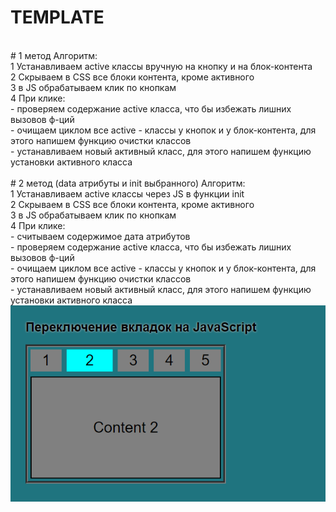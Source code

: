 # TEMPLATE
<br>
# 1 метод 
Алгоритм:<br>
    1 Устанавливаем active классы вручную на кнопку и на блок-контента<br>
    2 Скрываем в CSS все блоки контента, кроме активного<br>
    3 в JS обрабатываем клик по кнопкам<br>
    4 При клике:<br>
        - проверяем содержание active класса, что бы избежать лишних вызовов ф-ций<br>
        - очищаем циклом все active - классы у кнопок и у блок-контента, для этого напишем функцию очистки классов<br>
        - устанавливаем новый активный класс, для этого напишем функцию установки активного класса<br>
<br>
# 2 метод (data атрибуты и init выбранного)
Алгоритм:<br>
    1 Устанавливаем active классы через JS в функции init<br>
    2 Скрываем в CSS все блоки контента, кроме активного<br>
    3 в JS обрабатываем клик по кнопкам<br>
    4 При клике:<br>
        - считываем содержимое дата атрибутов<br>
        - проверяем содержание active класса, что бы избежать лишних вызовов ф-ций<br>
        - очищаем циклом все active - классы у кнопок и у блок-контента, для этого напишем функцию очистки классов<br>
        - устанавливаем новый активный класс, для этого напишем функцию установки активного класса<br>
            
<img src="cover.png">
